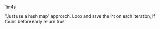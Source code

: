 1m4s

"Just use a hash map" approach. Loop and save the int on each iteration, if found before early return true.

